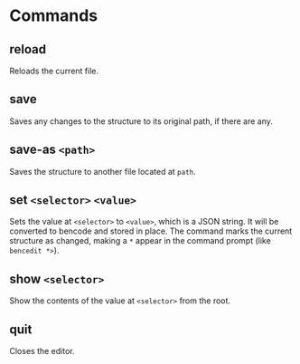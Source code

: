 # Commands

## reload

Reloads the current file.

## save

Saves any changes to the structure to its original path, if there are any.

## save-as `<path>`

Saves the structure to another file located at `path`.

## set `<selector>` `<value>`

Sets the value at `<selector>` to `<value>`, which is a JSON string. It will be converted to bencode and stored in place. The command marks the current structure as changed, making a `*` appear in the command prompt (like `bencedit *>`).

## show `<selector>`

Show the contents of the value at `<selector>` from the root.

## quit

Closes the editor.
